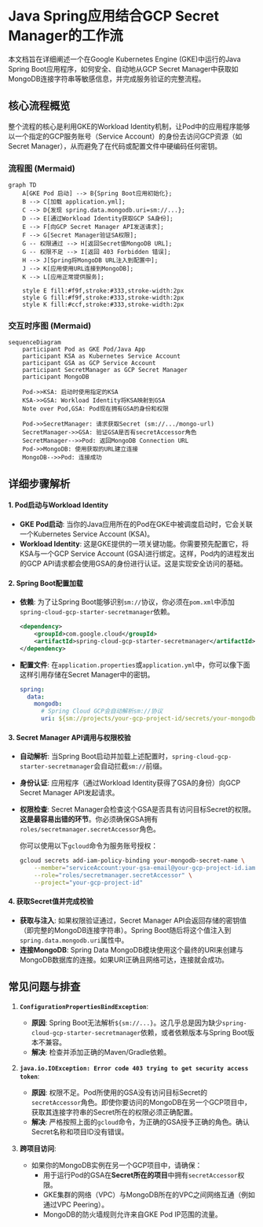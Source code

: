 # Java Spring应用结合GCP Secret Manager的工作流

本文档旨在详细阐述一个在Google Kubernetes Engine (GKE)中运行的Java Spring Boot应用程序，如何安全、自动地从GCP Secret Manager中获取如MongoDB连接字符串等敏感信息，并完成服务验证的完整流程。

## 核心流程概览

整个流程的核心是利用GKE的Workload Identity机制，让Pod中的应用程序能够以一个指定的GCP服务账号（Service Account）的身份去访问GCP资源（如Secret Manager），从而避免了在代码或配置文件中硬编码任何密钥。

### 流程图 (Mermaid)

```mermaid
graph TD
    A[GKE Pod 启动] --> B{Spring Boot应用初始化};
    B --> C[加载 application.yml];
    C --> D{发现 spring.data.mongodb.uri=sm://...};
    D --> E[通过Workload Identity获取GCP SA身份];
    E --> F[向GCP Secret Manager API发送请求];
    F --> G[Secret Manager验证SA权限];
    G -- 权限通过 --> H[返回Secret值MongoDB URL];
    G -- 权限不足 --> I[返回 403 Forbidden 错误];
    H --> J[Spring将MongoDB URL注入到配置中];
    J --> K[应用使用URL连接到MongoDB];
    K --> L[应用正常提供服务];

    style E fill:#f9f,stroke:#333,stroke-width:2px
    style G fill:#f9f,stroke:#333,stroke-width:2px
    style K fill:#ccf,stroke:#333,stroke-width:2px
```

### 交互时序图 (Mermaid)

```mermaid
sequenceDiagram
    participant Pod as GKE Pod/Java App
    participant KSA as Kubernetes Service Account
    participant GSA as GCP Service Account
    participant SecretManager as GCP Secret Manager
    participant MongoDB

    Pod->>KSA: 启动时使用指定的KSA
    KSA->>GSA: Workload Identity将KSA映射到GSA
    Note over Pod,GSA: Pod现在拥有GSA的身份和权限

    Pod->>SecretManager: 请求获取Secret (sm://.../mongo-url)
    SecretManager->>GSA: 验证GSA是否有secretAccessor角色
    SecretManager-->>Pod: 返回MongoDB Connection URL
    Pod->>MongoDB: 使用获取的URL建立连接
    MongoDB-->>Pod: 连接成功
```

## 详细步骤解析

#### 1. Pod启动与Workload Identity

- **GKE Pod启动**: 当你的Java应用所在的Pod在GKE中被调度启动时，它会关联一个Kubernetes Service Account (KSA)。
- **Workload Identity**: 这是GKE提供的一项关键功能。你需要预先配置它，将KSA与一个GCP Service Account (GSA)进行绑定。这样，Pod内的进程发出的GCP API请求都会使用GSA的身份进行认证。这是实现安全访问的基础。

#### 2. Spring Boot配置加载

- **依赖**: 为了让Spring Boot能够识别`sm://`协议，你必须在`pom.xml`中添加`spring-cloud-gcp-starter-secretmanager`依赖。

  ```xml
  <dependency>
      <groupId>com.google.cloud</groupId>
      <artifactId>spring-cloud-gcp-starter-secretmanager</artifactId>
  </dependency>
  ```

- **配置文件**: 在`application.properties`或`application.yml`中，你可以像下面这样引用存储在Secret Manager中的密钥。

  ```yaml
  spring:
    data:
      mongodb:
        # Spring Cloud GCP会自动解析sm://协议
        uri: ${sm://projects/your-gcp-project-id/secrets/your-mongodb-secret-name/versions/latest}
  ```

#### 3. Secret Manager API调用与权限校验

- **自动解析**: 当Spring Boot启动并加载上述配置时，`spring-cloud-gcp-starter-secretmanager`会自动拦截`sm://`前缀。
- **身份认证**: 应用程序（通过Workload Identity获得了GSA的身份）向GCP Secret Manager API发起请求。
- **权限检查**: Secret Manager会检查这个GSA是否具有访问目标Secret的权限。**这是最容易出错的环节**。你必须确保GSA拥有`roles/secretmanager.secretAccessor`角色。

  你可以使用以下`gcloud`命令为服务账号授权：
  ```bash
  gcloud secrets add-iam-policy-binding your-mongodb-secret-name \
      --member="serviceAccount:your-gsa-email@your-gcp-project-id.iam.gserviceaccount.com" \
      --role="roles/secretmanager.secretAccessor" \
      --project="your-gcp-project-id"
  ```

#### 4. 获取Secret值并完成校验

- **获取与注入**: 如果权限验证通过，Secret Manager API会返回存储的密钥值（即完整的MongoDB连接字符串）。Spring Boot随后将这个值注入到`spring.data.mongodb.uri`属性中。
- **连接MongoDB**: Spring Data MongoDB模块使用这个最终的URI来创建与MongoDB数据库的连接。如果URI正确且网络可达，连接就会成功。

## 常见问题与排查

1.  **`ConfigurationPropertiesBindException`**:
    - **原因**: Spring Boot无法解析`${sm://...}`。这几乎总是因为缺少`spring-cloud-gcp-starter-secretmanager`依赖，或者依赖版本与Spring Boot版本不兼容。
    - **解决**: 检查并添加正确的Maven/Gradle依赖。

2.  **`java.io.IOException: Error code 403 trying to get security access token`**:
    - **原因**: 权限不足。Pod所使用的GSA没有访问目标Secret的`secretAccessor`角色。即使你要访问的MongoDB在另一个GCP项目中，获取其连接字符串的Secret所在的权限必须正确配置。
    - **解决**: 严格按照上面的`gcloud`命令，为正确的GSA授予正确的角色。确认Secret名称和项目ID没有错误。

3.  **跨项目访问**:
    - 如果你的MongoDB实例在另一个GCP项目中，请确保：
      - 用于运行Pod的GSA在**Secret所在的项目**中拥有`secretAccessor`权限。
      - GKE集群的网络（VPC）与MongoDB所在的VPC之间网络互通（例如通过VPC Peering）。
      - MongoDB的防火墙规则允许来自GKE Pod IP范围的流量。

